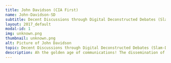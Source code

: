 ```yaml
---
title: John Davidson (CIA First)
name: John-Davidson-SD
subtitle: Decent Discussions through Digital Deconstructed Debates (Slam-Dunk)
layout: 2017_default
modal-id: 1
img: unknown.png
thumbnail: unknown.png
alt: Picture of John Davidson
topic: Decent Discussions through Digital Deconstructed Debates (Slam-Dunk)
description: Ah the golden age of communications! The dissemination of great and noble ideas. The cross-cultural conversations. The enrichment of understanding between peoples... Or perhaps the age of false information, baseless opinions, arguments where people don’t hear each other.  The web holds many opportunities for communication across vast borders both literal and symbolic. Yet anyone who has been on social media- in the early days ‘forums’ and now comment feeds- would have observed disagreements which achieved naught but soured relations.  This session is about introducing a useful piece of web based software that helps groups to have concise discussions about various issues. It is useful in the classroom both to have debates and to observe the nuances of public debate. It is useful in planning meetings where ideas are being floated and pros/ cons and other matters are being discussed. It is useful as an individual, to clarify your own thought processes. Come along and find out more!
---
```

